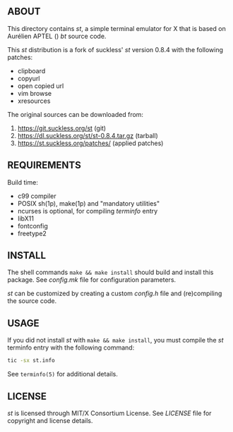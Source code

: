 ABOUT
-----
This directory contains *st*, a simple terminal emulator for X that is
based on Aurélien APTEL (<aurelien dot aptel at gmail dot com>) *bt*
source code.

This *st* distribution is a fork of suckless' *st* version 0.8.4 with
the following patches:
  * clipboard
  * copyurl
  * open copied url
  * vim browse
  * xresources

The original sources can be downloaded from:
  1. https://git.suckless.org/st                  (git)
  2. https://dl.suckless.org/st/st-0.8.4.tar.gz   (tarball)
  3. https://st.suckless.org/patches/             (applied patches)

REQUIREMENTS
------------
Build time:
  * c99 compiler
  * POSIX sh(1p), make(1p) and "mandatory utilities"
  * ncurses is optional, for compiling *terminfo* entry
  * libX11
  * fontconfig
  * freetype2

INSTALL
-------
The shell commands `make && make install` should build and install
this package.  See *config.mk* file for configuration parameters.

*st* can be customized by creating a custom *config.h* file and
(re)compiling the source code.

USAGE
-----
If you did not install *st* with `make && make install`, you must
compile the *st* terminfo entry with the following command:
```sh
tic -sx st.info
```
See `terminfo(5)` for additional details.

LICENSE
-------
*st* is licensed through MIT/X Consortium License.
See *LICENSE* file for copyright and license details.


<!-- vim:sw=2:ts=2:sts=2:et:cc=72:tw=70
End of file. -->

